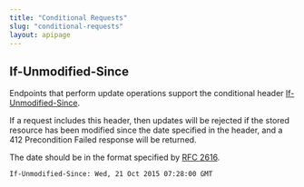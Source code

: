 ```yaml
---
title: "Conditional Requests"
slug: "conditional-requests"
layout: apipage
---
```


## If-Unmodified-Since

Endpoints that perform update operations support the conditional header [If-Unmodified-Since](https://developer.mozilla.org/en-US/docs/Web/HTTP/Headers/If-Unmodified-Since).

If a request includes this header, then updates will be rejected if the stored resource has been modified since the date specified in the header, and a 412 Precondition Failed response will be returned.

The date should be in the format specified by [RFC 2616](https://www.rfc-editor.org/rfc/rfc2616).

```plaintext
If-Unmodified-Since: Wed, 21 Oct 2015 07:28:00 GMT
```